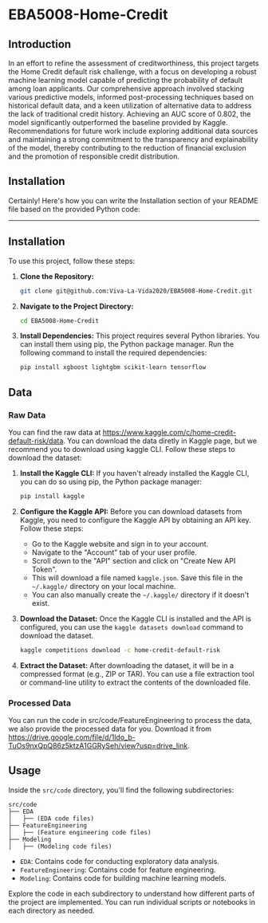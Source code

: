 # EBA5008-Home-Credit

## Introduction

In an effort to refine the assessment of creditworthiness, this project targets the Home Credit default risk challenge, with a focus on developing a robust machine learning model capable of predicting the probability of default among loan applicants. Our comprehensive approach involved stacking various predictive models, informed post-processing techniques based on historical default data, and a keen utilization of alternative data to address the lack of traditional credit history. Achieving an AUC score of 0.802, the model significantly outperformed the baseline provided by Kaggle. Recommendations for future work include exploring additional data sources and maintaining a strong commitment to the transparency and explainability of the model, thereby contributing to the reduction of financial exclusion and the promotion of responsible credit distribution.

## Installation


Certainly! Here's how you can write the Installation section of your README file based on the provided Python code:

------

## Installation

To use this project, follow these steps:

1. **Clone the Repository:**

   ```bash
   git clone git@github.com:Viva-La-Vida2020/EBA5008-Home-Credit.git
   ```

2. **Navigate to the Project Directory:**

   ```bash
   cd EBA5008-Home-Credit
   ```

3. **Install Dependencies:** This project requires several Python libraries. You can install them using pip, the Python package manager. Run the following command to install the required dependencies:

   ```bash
   pip install xgboost lightgbm scikit-learn tensorflow
   ```

## Data

### Raw Data

You can find the raw data at https://www.kaggle.com/c/home-credit-default-risk/data. You can download the data diretly in Kaggle page, but we recommend you to download using kaggle CLI. Follow these steps to download the dataset:

1. **Install the Kaggle CLI:**
   If you haven't already installed the Kaggle CLI, you can do so using pip, the Python package manager:
   
   ```bash
   pip install kaggle
   ```
   
2. **Configure the Kaggle API:**
   Before you can download datasets from Kaggle, you need to configure the Kaggle API by obtaining an API key. Follow these steps:
   - Go to the Kaggle website and sign in to your account.
   - Navigate to the "Account" tab of your user profile.
   - Scroll down to the "API" section and click on "Create New API Token".
   - This will download a file named `kaggle.json`. Save this file in the `~/.kaggle/` directory on your local machine.
   - You can also manually create the `~/.kaggle/` directory if it doesn't exist.

3. **Download the Dataset:**
   Once the Kaggle CLI is installed and the API is configured, you can use the `kaggle datasets download` command to download the dataset. 
   
   ```bash
   kaggle competitions download -c home-credit-default-risk
   ```
   
4. **Extract the Dataset:**
   After downloading the dataset, it will be in a compressed format (e.g., ZIP or TAR). You can use a file extraction tool or command-line utility to extract the contents of the downloaded file.

### Processed Data

You can run the code in src/code/FeatureEngineering to process the data, we also  provide the processed data for you. Download it from https://drive.google.com/file/d/1ldo_b-TuOs9nxQpQ86z5ktzA1GGRySeh/view?usp=drive_link. 

## Usage

Inside the `src/code` directory, you'll find the following subdirectories:

```
src/code
├── EDA
│   ├── (EDA code files)
├── FeatureEngineering
│   ├── (Feature engineering code files)
├── Modeling
│   ├── (Modeling code files)
```

- `EDA`: Contains code for conducting exploratory data analysis.
- `FeatureEngineering`: Contains code for feature engineering.
- `Modeling`: Contains code for building machine learning models.

Explore the code in each subdirectory to understand how different parts of the project are implemented. You can run individual scripts or notebooks in each directory as needed.
